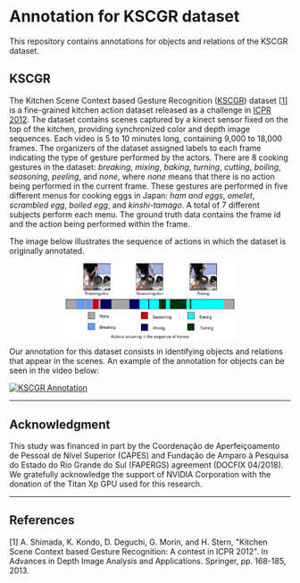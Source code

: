 # Annotation for KSCGR dataset

This repository contains annotations for objects and relations of the KSCGR dataset.

## KSCGR

The Kitchen Scene Context based Gesture Recognition ([KSCGR](http://www.murase.m.is.nagoya-u.ac.jp/KSCGR/)) dataset [[1](#references)] is a fine-grained kitchen action dataset released as a challenge in [ICPR 2012](http://www.icpr2012.org). The dataset contains scenes captured by a kinect sensor fixed on the top of the kitchen, providing synchronized color and depth image sequences. Each video is 5 to 10 minutes long, containing 9,000 to 18,000 frames. The organizers of the dataset assigned labels to each frame indicating the type of gesture performed by the actors. There are 8 cooking gestures in the dataset: *breaking*, *mixing*, *baking*, *turning*, *cutting*, *boiling*, *seasoning*, *peeling*, and *none*, where *none* means that there is no action being performed in the current frame. These gestures are performed in five different menus for cooking eggs in Japan: *ham and eggs*, *omelet*, *scrambled egg*, *boiled egg*, and *kinshi-tamago*. A total of 7 different subjects perform each menu. The ground truth data contains the frame id and the action being performed within the frame.

The image below illustrates the sequence of actions in which the dataset is originally annotated.
<p align="center">
    <img src="images/kscgr_frames.svg" align="center" width="60%"/>
</p>
Our annotation for this dataset consists in identifying objects and relations that appear in the scenes. An example of the annotation for objects can be seen in the video below:

[![KSCGR Annotation](images/kcgr_video.svg)](https://www.youtube.com/embed/1clOHnZvQFI "KSCGR Annotation")

---
## Acknowledgment

This study was financed in part by the Coordenação de Aperfeiçoamento de Pessoal de Nível Superior (CAPES) and Fundação de Amparo à Pesquisa do Estado do Rio Grande do Sul (FAPERGS) agreement (DOCFIX 04/2018). We gratefully acknowledge the support of NVIDIA Corporation with the donation of the Titan Xp GPU used for this research.

---
## References

[1] A. Shimada, K. Kondo, D. Deguchi, G. Morin, and H. Stern, "Kitchen Scene Context based Gesture Recognition: A contest in ICPR 2012". In Advances in Depth Image Analysis and Applications. Springer, pp. 168-185, 2013.
